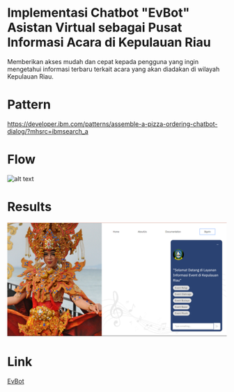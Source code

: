 # Implementasi Chatbot "EvBot" Asistan Virtual sebagai Pusat Informasi Acara di Kepulauan Riau

Memberikan akses mudah dan cepat kepada pengguna yang ingin mengetahui informasi terbaru terkait acara yang akan diadakan di wilayah Kepulauan Riau. 

# Pattern 
https://developer.ibm.com/patterns/assemble-a-pizza-ordering-chatbot-dialog/?mhsrc=ibmsearch_a

# Flow
![alt text](https://developer.ibm.com/developer/default/patterns/assemble-a-pizza-ordering-chatbot-dialog/images/pizza-architecture.png)

# Results
![alt text](https://github.com/siskaanggraeni157/EventBot-Capstone/blob/master/images/results.png?raw=true)

# Link
[EvBot](https://siskaanggraeni157.github.io/EventBot-Capstone/)
